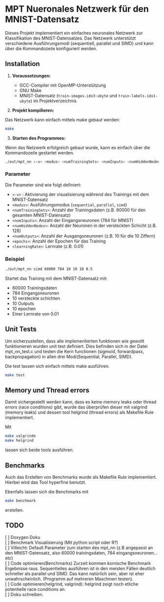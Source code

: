 # MPT Nueronales Netzwerk für den MNIST-Datensatz

Dieses Projekt implementiert ein einfaches neuronales Netzwerk zur Klassifikation des MNIST-Datensatzes. Das Netzwerk unterstützt verschiedene Ausführungsmodi (sequentiell, parallel und SIMD) und kann über die Kommandozeile konfiguriert werden.

## Installation

1. **Voraussetzungen:**

   - GCC-Compiler mit OpenMP-Unterstützung
   - GNU Make
   - MNIST-Datensatz (`train-images.idx3-ubyte` und `train-labels.idx1-ubyte`) im Projektverzeichnis

2. **Projekt kompilieren:**

Das Netzwerk kann einfach mittels make gebaut werden:

```bash
make
```

3. **Starten des Programmes:**

Wenn das Netzwerk erfolgreich gebaut wurde, kann es einfach über die Kommandozeile gestartet werden.

```bash
./out/mpt_nn <-v> <modus> <numTrainingSets> <numInputs> <numHiddenNodes> <numOutputs> <epochs> <learningRate>
```

### Parameter

Die Parameter sind wie folgt definiert:

- `<-v>` : Aktivierung der visualisierung während des Trainings mit dem MNIST-Datensatz
- `<modus>`: Ausführungsmodus (`sequential`, `parallel`, `simd`)
- `<numTrainingSets>`: Anzahl der Trainingsdaten (z.B. 60000 für den gesamten MNIST-Datensatz)
- `<numInputs>`: Anzahl der Eingangsneuronen (784 für MNIST)
- `<numHiddenNodes>`: Anzahl der Neuronen in der versteckten Schicht (z.B. 128)
- `<numOutputs>`: Anzahl der Ausgangsneuronen (z.B. 10 für die 10 Ziffern)
- `<epochs>`: Anzahl der Epochen für das Training
- `<learningRate>`: Lernrate (z.B. 0.01)

### Beispiel

```bash
./out/mpt_nn simd 60000 784 10 10 10 0.5
```

Startet das Training mit dem MNIST-Datensatz mit:

- 60000 Trainingsdaten
- 784 Eingangsneuronen
- 10 versteckte schichten
- 10 Outputs
- 10 epochen
- Einer Lernrate von 0.01

## Unit Tests

Um sicherzustellen, dass alle implementierten funktionen wie gewollt funktionieren wurden unit test definiert. Dies befinden sich in der Datei mpt_nn_test.c und testen die Kern functionen (sigmoid, forwardpass, backpropagation) in allen drei Modi(Sequential, Parallel, SIMD).

Die test lassen sich einfach mittels make ausführen.

```bash
make test
```

## Memory und Thread errors

Damit sichergestellt werden kann, dass es keine memory leaks oder thread errors (race conditions) gibt, wurde das überprüfen dieser mit valgrind (memory leaks) und dessen tool helgrind (thread errors) als Makefile Rule implementiert.

Mit

```bash
make valgrinde
make helgrind
```

lassen sich beide tools ausführen.

## Benchmarks

Auch das Erstellen von Benchmarks wurde als Makefile Rule implementiert. Hierbei wird das Tool hyperfine benutzt.

Ebenfalls lassen sich die Benchmarks mit

```bash
make benchmark
```

erstellen.

## TODO

[ ] Doxygen Doku<br>
[ ] Benchmark Visualisierung (Mit python script oder R?) <br>
[ ] Villeicht: Default Parameter zum starten des mpt_nn (z.B angepasst an den MNIST-Datensatz, also 60000 trainingsdaten, 784 eingangsneuronen... etc)<br>
[ ] Code optimieren(Benchmarks) Zurzeit kommen komische Benchmark Ergebnisse raus. Sequentielles ausführen ist in den meisten Fällen deutlich schneller als parallel und SIMD. Das kann natürlich sein, aber ist eher unwahrscheinlich. (Programm auf mehreren Maschinen testen).<br>
[ ] Code optimieren(helgrind, valgrind): helgrind zeigt noch etliche potentielle race conditions an.<br>
[ ] Doku schreiben.<br>
